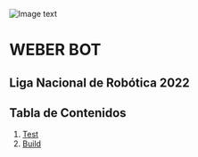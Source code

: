 ![Image text](https://github.com/TinchoLalo/WEBER/tree/master/Assets/Weber.jpeg)
# WEBER BOT
## Liga Nacional de Robótica 2022

## Tabla de Contenidos
1. [Test](https://github.com/TinchoLalo/WEBER/tree/master/Pruebas)
2. [Build](https://github.com/TinchoLalo/WEBER/tree/master/WEBER%20BOT)

